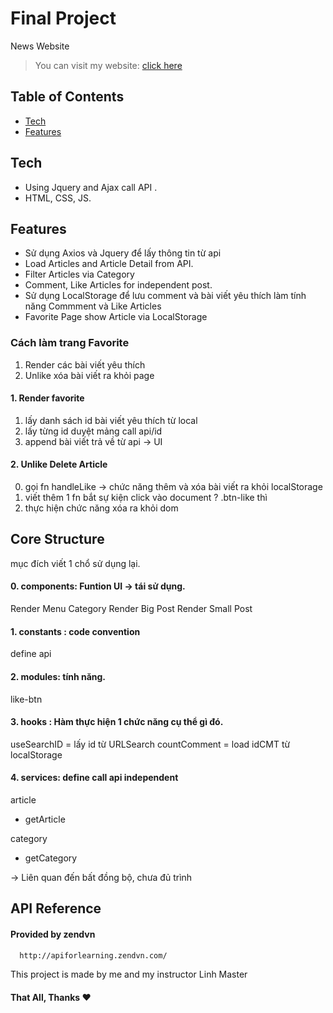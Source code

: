 
# Final Project
News Website
> You can visit my website: [click here](riot-news.surge.sh)

## Table of Contents
- [Tech](#Tech)
- [Features](#Features)

## Tech
- Using Jquery and Ajax call API .
- HTML, CSS, JS.

## Features
- Sử dụng Axios và Jquery để lấy thông tin từ api
- Load Articles and Article Detail from API.
- Filter Articles via Category
- Comment, Like Articles for independent post.
- Sử dụng LocalStorage để lưu comment và bài viết yêu thích làm tính năng Commment và Like Articles
- Favorite Page show Article via LocalStorage

### Cách làm trang Favorite
1. Render các bài viết yêu thích
2. Unlike xóa bài viết ra khỏi page

#### 1. Render favorite
1. lấy danh sách id bài viết yêu thích từ local
2. lấy từng id duyệt mảng call api/id
3. append bài viết trả về từ api -> UI

#### 2. Unlike Delete Article
0. gọi fn handleLike -> chức năng thêm và xóa bài viết ra khỏi localStorage
1. viết thêm 1 fn bắt sự kiện click vào document ? .btn-like thì
2. thực hiện chức năng xóa ra khỏi dom

## Core Structure
mục đích viết 1 chổ sử dụng lại.

#### 0. components: Funtion UI -> tái sử dụng.
Render Menu Category
Render Big Post
Render Small Post

#### 1. constants : code convention
define api

#### 2. modules: tính năng.
like-btn

#### 3. hooks : Hàm thực hiện 1 chức năng cụ thể gì đó.
useSearchID = lấy id từ URLSearch
countComment = load idCMT từ localStorage

#### 4. services: define call api independent
article
  + getArticle

category
  + getCategory

-> Liên quan đến bất đồng bộ, chưa đủ trình

## API Reference

#### Provided by zendvn
```html
  http://apiforlearning.zendvn.com/
```

This project is made by me and my instructor Linh Master
#### That All, Thanks ❤